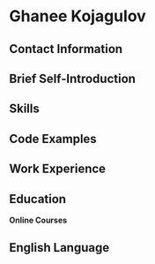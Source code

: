 # Ghanee Kojagulov

## Contact Information

## Brief Self-Introduction

## Skills

## Code Examples

## Work Experience

## Education

**Online Courses**

## English Language
